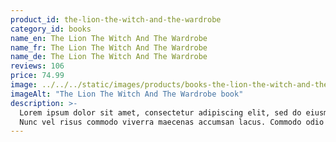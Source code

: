 ```yaml
---
product_id: the-lion-the-witch-and-the-wardrobe
category_id: books
name_en: The Lion The Witch And The Wardrobe
name_fr: The Lion The Witch And The Wardrobe
name_de: The Lion The Witch And The Wardrobe
reviews: 106
price: 74.99
image: ../../../static/images/products/books-the-lion-the-witch-and-the-wardrobe.jpg
imageAlt: "The Lion The Witch And The Wardrobe book"
description: >-
  Lorem ipsum dolor sit amet, consectetur adipiscing elit, sed do eiusmod tempor incididunt ut labore et dolore magna aliqua.
  Nunc vel risus commodo viverra maecenas accumsan lacus. Commodo odio aenean sed adipiscing diam. Nibh tellus molestie nunc non blandit massa enim nec dui. Sit amet est placerat in egestas erat imperdiet sed euismod. In egestas erat imperdiet sed euismod nisi porta lorem. Nunc faucibus a pellentesque sit amet porttitor eget. Amet nulla facilisi morbi tempus iaculis urna id volutpat. Egestas diam in arcu cursus euismod quis viverra nibh cras. Facilisi etiam dignissim diam quis enim lobortis scelerisque fermentum. Ullamcorper velit sed ullamcorper morbi.
---
```

